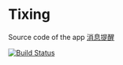 # Tixing

Source code of the app [消息提醒](https://itunes.apple.com/us/app/xiao-xi-ti-xing/id933267052)

[![Build Status](https://travis-ci.org/duxins/tixing.svg?branch=master)](https://travis-ci.org/duxins/tixing)


